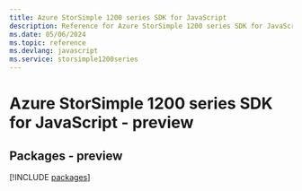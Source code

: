 ```yaml
---
title: Azure StorSimple 1200 series SDK for JavaScript
description: Reference for Azure StorSimple 1200 series SDK for JavaScript
ms.date: 05/06/2024
ms.topic: reference
ms.devlang: javascript
ms.service: storsimple1200series
---
```

# Azure StorSimple 1200 series SDK for JavaScript - preview
## Packages - preview
[!INCLUDE [packages](storsimple-1200-series-index.md)]